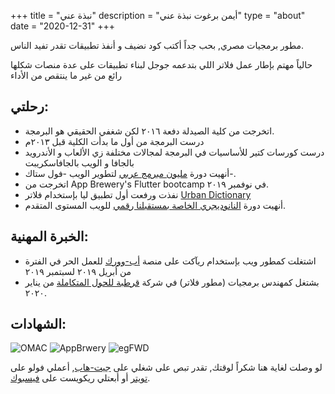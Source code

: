 +++
title = "نبذة عني"
description = "أيمن برغوت نبذة عني"
type = "about"
date = "2020-12-31"
+++

 مطور برمجيات مصري, بحب جداً أكتب كود نضيف و أنفذ تطبيقات تقدر تفيد الناس.

حالياً مهتم بإطار عمل فلاتر اللي بتدعمه جوجل لبناء تطبيقات على عدة منصات شكلها رائع من غير ما ينتقص من الأداء

## رحلتي:
- اتخرجت من كلية الصيدلة دفعة ٢٠١٦ لكن شغفي الحقيقي هو البرمجة.
- درست البرمجة من أول ما بدأت الكلية قبل ٢٠١٣م
- درست كورسات كتير للأساسيات في البرمجة لمجالات مختلفة زي الألعاب و الأندرويد بالجافا و الويب بالجافاسكريبت
- أنهيت دورة [مليون مبرمج عربي](https://www.arabcoders.ae/) لتطوير الويب -فول ستاك-.
- اتخرجت من App Brewery's Flutter bootcamp في نوفمبر ٢٠١٩.
- نفذت ورفعت أول تطبيق ليا بإستخدام فلاتر [Urban Dictionary](https://play.google.com/store/apps/details?id=com.pocean.urban_dict_slang)
- أنهيت دورة [النانوديجري الخاصة بمستقبلنا رقمي](https://egfwd.com/) للويب المستوى المتقدم.

## الخبرة المهنية:
- اشتغلت كمطور ويب بإستخدام ريآكت على منصة [أب-وورك](https://www.upwork.com) للعمل الحر في الفترة من أبريل ٢٠١٩ لسبتمبر ٢٠١٩
- بشتغل كمهندس برمجيات (مطور فلاتر) في شركة  [قرطبة للحول المتكاملة](https://kortobaa.com/) من يناير ٢٠٢٠.

## الشهادات: 
![OMAC](https://imgur.com/HYabKzal.png)
![AppBrwery](https://imgur.com/Ad05oANl.png)
![egFWD](https://imgur.com/vqzqIkm.png)


لو وصلت لغاية هنا شكراً لوقتك, تقدر تبص على شغلي على [جيت-هاب](https://github.com/ayman-Barghout), أعملي فولو على [تويتر](https://twitter.com/BarghoutAyman) أو أبعتلي ريكويست على [فيسبوك](https://www.facebook.com/ayman.barghout1).